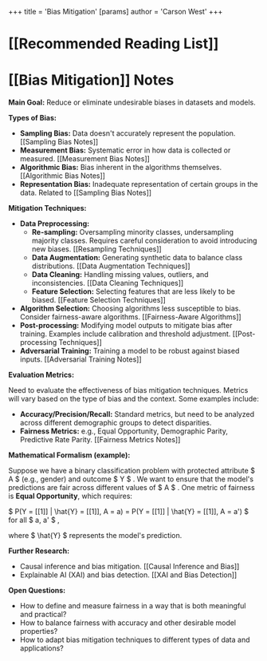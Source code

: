+++
 title = 'Bias Mitigation'
[params]
	author = 'Carson West'
+++
# [[Recommended Reading List]]
# [[Bias Mitigation]] Notes

**Main Goal:** Reduce or eliminate undesirable biases in datasets and models.

**Types of Bias:**

* **Sampling Bias:**  Data doesn't accurately represent the population.  [[Sampling Bias Notes]]
* **Measurement Bias:**  Systematic error in how data is collected or measured. [[Measurement Bias Notes]]
* **Algorithmic Bias:** Bias inherent in the algorithms themselves. [[Algorithmic Bias Notes]]
* **Representation Bias:**  Inadequate representation of certain groups in the data.  Related to [[Sampling Bias Notes]]


**Mitigation Techniques:**

* **Data Preprocessing:**
    * **Re-sampling:** Oversampling minority classes, undersampling majority classes.  Requires careful consideration to avoid introducing new biases. [[Resampling Techniques]]
    * **Data Augmentation:**  Generating synthetic data to balance class distributions. [[Data Augmentation Techniques]]
    * **Data Cleaning:** Handling missing values, outliers, and inconsistencies. [[Data Cleaning Techniques]]
    * **Feature Selection:** Selecting features that are less likely to be biased. [[Feature Selection Techniques]]
* **Algorithm Selection:** Choosing algorithms less susceptible to bias.  Consider fairness-aware algorithms. [[Fairness-Aware Algorithms]]
* **Post-processing:**  Modifying model outputs to mitigate bias after training.  Examples include calibration and threshold adjustment. [[Post-processing Techniques]]
* **Adversarial Training:** Training a model to be robust against biased inputs. [[Adversarial Training Notes]]

**Evaluation Metrics:**

Need to evaluate the effectiveness of bias mitigation techniques. Metrics will vary based on the type of bias and the context.  Some examples include:

* **Accuracy/Precision/Recall:**  Standard metrics, but need to be analyzed across different demographic groups to detect disparities.
* **Fairness Metrics:**  e.g., Equal Opportunity, Demographic Parity, Predictive Rate Parity. [[Fairness Metrics Notes]]

**Mathematical Formalism (example):**

Suppose we have a binary classification problem with protected attribute  $ A $  (e.g., gender) and outcome  $ Y $ .  We want to ensure that the model's predictions are fair across different values of  $ A $ .  One metric of fairness is **Equal Opportunity**, which requires:

 $ P(Y = [[1]] | \hat{Y} = [[1]], A = a) = P(Y = [[1]] | \hat{Y} = [[1]], A = a') $   for all  $ a, a' $ ,

where  $ \hat{Y} $  represents the model's prediction.


**Further Research:**

* Causal inference and bias mitigation. [[Causal Inference and Bias]]
* Explainable AI (XAI) and bias detection. [[XAI and Bias Detection]]


**Open Questions:**

* How to define and measure fairness in a way that is both meaningful and practical?
* How to balance fairness with accuracy and other desirable model properties?
* How to adapt bias mitigation techniques to different types of data and applications?


